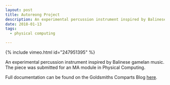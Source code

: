 ```yaml
---
layout: post
title: Autoreong Project
description: An experimental percussion instrument inspired by Balinese gamelan music.
date: 2018-01-13
tags:
  - physical computing

---
```


{% include vimeo.html id="247951395" %}

An experimental percussion instrument inspired by Balinese gamelan music. The piece was submitted for an MA module in Physical Computing.

Full documentation can be found on the Goldsmiths Comparts Blog <a href="http://doc.gold.ac.uk/compartsblog/index.php/work/autoreong/">here</a>.
